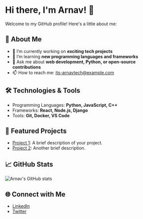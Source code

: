 # Hi there, I'm Arnav! 👋

Welcome to my GitHub profile! Here's a little about me:

## 🚀 About Me
- 🔭 I’m currently working on **exciting tech projects**
- 🌱 I’m learning **new programming languages and frameworks**
- 💬 Ask me about **web development, Python, or open-source contributions**
- 📫 How to reach me: [its-arnavtech@example.com](mailto:its-arnavtech@example.com)

## 🛠️ Technologies & Tools
- Programming Languages: **Python, JavaScript, C++**
- Frameworks: **React, Node.js, Django**
- Tools: **Git, Docker, VS Code**

## 🌟 Featured Projects
- [Project 1](https://github.com/its-arnavtech/project1): A brief description of your project.
- [Project 2](https://github.com/its-arnavtech/project2): Another brief description.

## 📈 GitHub Stats
![Arnav's GitHub stats](https://github-readme-stats.vercel.app/api?username=its-arnavtech&show_icons=true&theme=radical)

## 🌐 Connect with Me
- [LinkedIn](https://linkedin.com/in/its-arnavtech)
- [Twitter](https://twitter.com/its-arnavtech)